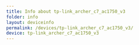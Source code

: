 ```yaml
---
title: Info about tp-link_archer_c7_ac1750_v3
folder: info
layout: deviceinfo
permalink: /devices/tp-link_archer_c7_ac1750_v3/
device: tp-link_archer_c7_ac1750_v3
---
```


